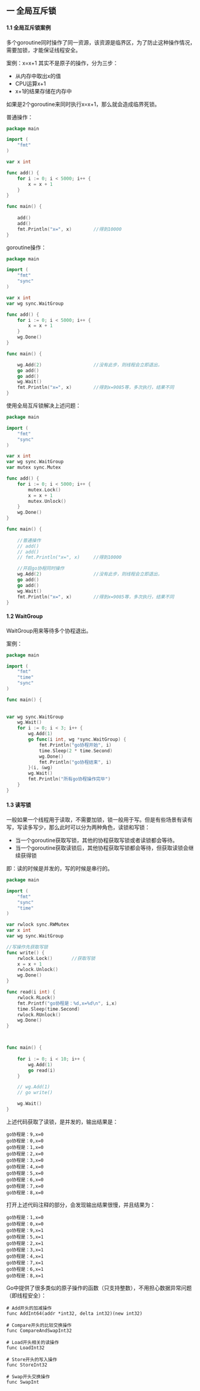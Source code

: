 ## 一 全局互斥锁 

#### 1.1 全局互斥锁案例

多个goroutine同时操作了同一资源，该资源是临界区，为了防止这种操作情况，需要加锁，才能保证线程安全。  

案例：x=x+1 其实不是原子的操作，分为三步：
- 从内存中取出x的值
- CPU运算x+1
- x+1的结果存储在内存中  

如果是2个goroutine来同时执行x=x+1，那么就会造成临界死锁。  

普通操作：
```go
package main

import (
	"fmt"
)

var x int

func add() {
    for i := 0; i < 5000; i++ {
        x = x + 1
    }
}

func main() {
	
	add()
	add()
	fmt.Println("x=", x)		//得到10000
}
```

goroutine操作：
```go
package main

import (
	"fmt"
	"sync"
)

var x int
var wg sync.WaitGroup

func add() {
    for i := 0; i < 5000; i++ {
        x = x + 1
	}
	wg.Done()
}

func main() {

	wg.Add(2)					//没有此步，则线程会立即退出，
	go add()
	go add()
	wg.Wait()
	fmt.Println("x=", x)		//得到x=9085等，多次执行，结果不同
}
```

使用全局互斥锁解决上述问题：
```go
package main

import (
	"fmt"
	"sync"
)

var x int
var wg sync.WaitGroup
var mutex sync.Mutex

func add() {
    for i := 0; i < 5000; i++ {
		mutex.Lock()
		x = x + 1
		mutex.Unlock()
	}
	wg.Done()
}

func main() {
	
	//普通操作
	// add()
	// add()
	// fmt.Println("x=", x)		//得到10000

	//开启go协程同时操作
	wg.Add(2)					//没有此步，则线程会立即退出，
	go add()
	go add()
	wg.Wait()
	fmt.Println("x=", x)		//得到x=9085等，多次执行，结果不同
}
```

#### 1.2 WaitGroup

WaitGroup用来等待多个协程退出。  

案例：
```go
package main 

import (
	"fmt"
	"time"
	"sync"
)

func main() {
	
	
var wg sync.WaitGroup
	wg.Wait()
	for i := 0; i < 3; i++ {
		wg.Add(1)
		go func(i int, wg *sync.WaitGroup) {
			fmt.Println("go协程开始", i)
			time.Sleep(2 * time.Second)
			wg.Done()
			fmt.Println("go协程结束", i)
		}(i, &wg)
		wg.Wait()
		fmt.Println("所有go协程操作完毕")
	}
}

```

#### 1.3 读写锁

一般如果一个线程用于读取，不需要加锁，锁一般用于写。但是有些场景有读有写，写读多写少，那么此时可以分为两种角色，读锁和写锁：
- 当一个goroutine获取写锁，其他的协程获取写锁或者读锁都会等待。  
- 当一个goroutine获取读锁后，其他协程获取写锁都会等待，但获取读锁会继续获得锁

即：读的时候是并发的，写的时候是串行的。  

```go
package main

import (
	"fmt"
	"sync"
	"time"
)

var rwlock sync.RWMutex
var x int
var wg sync.WaitGroup

//写操作先获取写锁
func write() {
	rwlock.Lock()		//获取写锁
	x = x + 1
	rwlock.Unlock()
	wg.Done()
}

func read(i int) {
	rwlock.RLock()
	fmt.Printf("go协程是：%d,x=%d\n", i,x)
	time.Sleep(time.Second)
	rwlock.RUnlock()
	wg.Done()
}



func main() {
	
	for i := 0; i < 10; i++ {
		wg.Add(1)
		go read(i)
	}

	// wg.Add(1)
	// go write()

	wg.Wait()
}
```

上述代码获取了读锁，是并发的，输出结果是：
```
go协程是：9,x=0
go协程是：0,x=0
go协程是：1,x=0
go协程是：2,x=0
go协程是：3,x=0
go协程是：4,x=0
go协程是：5,x=0
go协程是：6,x=0
go协程是：7,x=0
go协程是：8,x=0
```

打开上述代码注释的部分，会发现输出结果很慢，并且结果为：
```
go协程是：1,x=0
go协程是：0,x=0
go协程是：9,x=1
go协程是：5,x=1
go协程是：2,x=1
go协程是：3,x=1
go协程是：4,x=1
go协程是：7,x=1
go协程是：6,x=1
go协程是：8,x=1
```
Go中提供了很多类似的原子操作的函数（只支持整数），不用担心数据异常问题（即线程安全）：
```
# Add开头的加减操作
func AddInt64(addr *int32, delta int32)(new int32)  

# Compare开头的比较交换操作
func CompareAndSwapInt32

# Load开头相关的读操作
func LoadInt32

# Store开头的写入操作
func StoreInt32

# Swap开头交换操作
func SwapInt
```